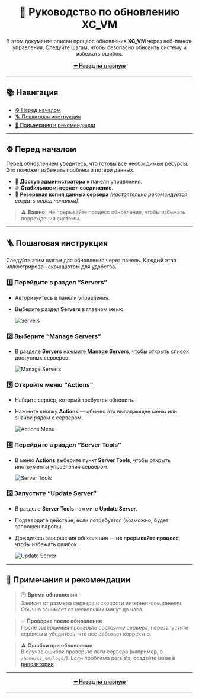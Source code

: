 <h1 align="center">🔄 Руководство по обновлению XC_VM</h1>

<p align="center">
  В этом документе описан процесс обновления <b>XC_VM</b> через веб-панель управления. Следуйте шагам, чтобы безопасно обновить систему и избежать ошибок.
</p>

<p align="center">
  <a href="../ru/main-page.md"><b>⬅️ Назад на главную</b></a>
</p>

---

## 📚 Навигация

- [⚙️ Перед началом](#перед-началом)
- [🪜 Пошаговая инструкция](#пошаговая-инструкция)
- [🧠 Примечания и рекомендации](#примечания-и-рекомендации)

---

## ⚙️ Перед началом

Перед обновлением убедитесь, что готовы все необходимые ресурсы. Это поможет избежать проблем и потери данных.

- 🔑 **Доступ администратора** к панели управления.  
- 🌐 **Стабильное интернет-соединение**.  
- 💾 **Резервная копия данных сервера** *(настоятельно рекомендуется создать перед началом)*.

> ⚠️ **Важно:** Не прерывайте процесс обновления, чтобы избежать повреждения системы.

---

## 🪜 Пошаговая инструкция

Следуйте этим шагам для обновления через панель. Каждый этап иллюстрирован скриншотом для удобства.

### 1️⃣ Перейдите в раздел **“Servers”**

- Авторизуйтесь в панели управления.  
- Выберите раздел **Servers** в главном меню.  

  ![Servers](../img/update1.png)

### 2️⃣ Выберите **“Manage Servers”**

- В разделе **Servers** нажмите **Manage Servers**, чтобы открыть список доступных серверов.  

  ![Manage Servers](../img/update2.png)

### 3️⃣ Откройте меню **“Actions”**

- Найдите сервер, который требуется обновить.  
- Нажмите кнопку **Actions** — обычно это выпадающее меню или значок рядом с сервером.  

  ![Actions Menu](../img/update3.png)

### 4️⃣ Перейдите в раздел **“Server Tools”**

- В меню **Actions** выберите пункт **Server Tools**, чтобы открыть инструменты управления сервером.  

  ![Server Tools](../img/update4.png)

### 5️⃣ Запустите **“Update Server”**

- В разделе **Server Tools** нажмите **Update Server**.  
- Подтвердите действие, если потребуется (возможно, будет запрошен пароль).  
- Дождитесь завершения обновления — **не прерывайте процесс**, чтобы избежать ошибок.  

  ![Update Server](../img/update5.png)

---

## 🧠 Примечания и рекомендации

> 🕒 **Время обновления**  
> Зависит от размера сервера и скорости интернет-соединения. Обычно занимает от нескольких минут до часа.

> ✅ **Проверка после обновления**  
> После завершения проверьте состояние сервера, перезапустите сервисы и убедитесь, что все работает корректно.

> ⚠️ **Ошибки при обновлении**  
> В случае ошибок проверьте логи сервера (например, в `/home/xc_vm/logs/`). Если проблема persists, создайте issue в [репозитории](https://github.com/Vateron-Media/XC_VM/issues).

---

<p align="center">
  <a href="../ru/main-page.md"><b>⬅️ Назад на главную</b></a>
</p>

---